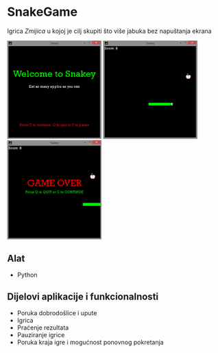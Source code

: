 # SnakeGame
Igrica *Zmijica* u kojoj je cilj skupiti što više jabuka bez napuštanja ekrana

<p float="left">
<img src="images/snakeIntro.png" width="220">
<img src="images/snakeGame.png" width="220">
<img src="images/snakeGameOver.png" width="220">
</p>

## Alat
- Python

## Dijelovi aplikacije i funkcionalnosti
- Poruka dobrodošlice i upute
- Igrica
- Praćenje rezultata
- Pauziranje igrice
- Poruka kraja igre i mogućnost ponovnog pokretanja

